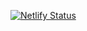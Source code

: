 [![Netlify Status](https://api.netlify.com/api/v1/badges/fba8ce20-d405-472d-bab5-f5cada57a7a1/deploy-status)](https://app.netlify.com/sites/laughing-kare-fabc1b/deploys)
